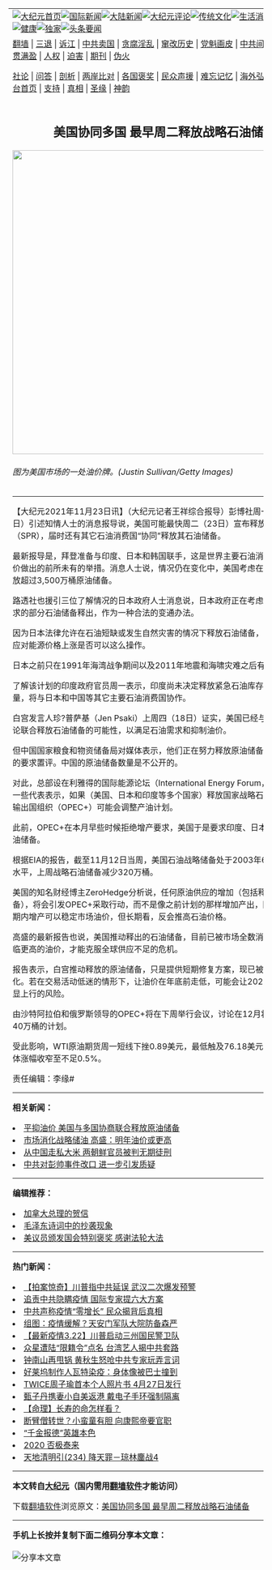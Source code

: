<a name="1" id="1" target="_blank"></a><span id="1"></span>
<table align=center border="0"><tr><td colspan="2" VALIGN=TOP><a href="https://github.com/wjcmfz366/djy/blob/master/gb/nf1351518.md#1"><img src="https://raw.githubusercontent.com/wjcmfz366/www/master/t/djy/1.jpg" title="大纪元首页" alt="大纪元首页"></a><a href="https://github.com/wjcmfz366/djy/blob/master/gb/n24hr.md#1"><img src="https://raw.githubusercontent.com/wjcmfz366/www/master/t/djy/3.jpg" title="国际新闻" alt="国际新闻"></a><a href="https://github.com/wjcmfz366/djy/blob/master/gb/nsc413.md#1"><img src="https://raw.githubusercontent.com/wjcmfz366/www/master/t/djy/4.jpg" title="大陆新闻" alt="大陆新闻"></a><a href="https://github.com/wjcmfz366/djy/blob/master/gb/news392.md#1"><img src="https://raw.githubusercontent.com/wjcmfz366/www/master/t/djy/5.jpg" title="大纪元评论" alt="大纪元评论"></a><a href="https://github.com/wjcmfz366/djy/blob/master/gb/news2007.md#1"><img src="https://raw.githubusercontent.com/wjcmfz366/www/master/t/djy/6.jpg" title="传统文化" alt="传统文化"></a><a href="https://github.com/wjcmfz366/djy/blob/master/gb/news2008.md#1"><img src="https://raw.githubusercontent.com/wjcmfz366/www/master/t/djy/7.jpg" title="生活消费" alt="生活消费"></a><a href="https://github.com/wjcmfz366/djy/blob/master/gb/ncyule.md#1"><img src="https://raw.githubusercontent.com/wjcmfz366/www/master/t/djy/8.jpg" title="娱乐休闲" alt="娱乐休闲"></a><a href="https://github.com/wjcmfz366/djy/blob/master/gb/nsc1002.md#1"><img src="https://raw.githubusercontent.com/wjcmfz366/www/master/t/djy/9.jpg" title="健康" alt="健康"></a><a href="https://github.com/wjcmfz366/djy/blob/master/gb/nf6092.md#1"><img src="https://raw.githubusercontent.com/wjcmfz366/www/master/t/djy/10a.jpg" title="独家" alt="独家"></a><a href="https://github.com/wjcmfz366/djy/blob/master/gb/nf4514.md#1"><img src="https://raw.githubusercontent.com/wjcmfz366/www/master/t/djy/12a.jpg" title="头条要闻" alt="头条要闻"></a></td></tr>
<tr><td colspan="2" VALIGN=TOP><a target="_blank" href="https://github.com/wjcmfz366/www/blob/master/README.md?zsrh#1">翻墙</a> | <a target="_blank" href="https://github.com/wjcmfz366/djy/blob/master/gb/nf5657.md#1">三退</a> | <a target="_blank" href="https://github.com/wjcmfz366/djy/blob/master/gb/nf6124.md#1">诉江</a> | <a target="_blank" href="https://github.com/wjcmfz366/djy/blob/master/gb/nf1176117.md#1">中共卖国</a> | <a target="_blank" href="https://github.com/wjcmfz366/djy/blob/master/gb/nf5773.md#1">贪腐淫乱</a> | <a target="_blank" href="https://github.com/wjcmfz366/djy/blob/master/gb/nf1176115.md#1">窜改历史</a> | <a target="_blank" href="https://github.com/wjcmfz366/djy/blob/master/gb/nf1176107.md#1">党魁画皮</a> | <a target="_blank" href="https://github.com/wjcmfz366/djy/blob/master/gb/nf1320400.md#1">中共间谍</a> | <a target="_blank" href="https://github.com/wjcmfz366/djy/blob/master/gb/nf1176114.md#1">破坏传统</a> | <a target="_blank" href="https://github.com/wjcmfz366/ntdtv/blob/master/gb/prog447_1.md#1">恶贯满盈</a> | <a target="_blank" href="https://github.com/wjcmfz366/djy/blob/master/gb/ncid278.md#1">人权</a> | <a target="_blank" href="https://github.com/wjcmfz366/djy/blob/master/gb/nf1176111.md#1">迫害</a> | <a target="_blank" href="https://gitlab.com/szzdlab/mh-qikan/blob/master/README.md#1">期刊</a> | <a target="_blank" href="https://github.com/wjcmfz366/djy/blob/master/gb/nf5562.md#1">伪火</a></p><p><a target="_blank" href="https://github.com/wjcmfz366/djy/blob/master/gb/9p.md#1">社论</a> | <a target="_blank" href="https://github.com/wjcmfz366/djy/blob/master/gb/nf4378.md#1">问答</a> | <a target="_blank" href="https://github.com/wjcmfz366/djy/blob/master/gb/nf5792.md#1">剖析</a> | <a target="_blank" href="https://github.com/wjcmfz366/djy/blob/master/gb/nf5735.md#1">两岸比对</a> | <a target="_blank" href="https://github.com/wjcmfz366/djy/blob/master/gb/nf6119.md#1">各国褒奖</a> | <a target="_blank" href="https://github.com/wjcmfz366/djy/blob/master/gb/nf6120.md#1">民众声援</a> | <a target="_blank" href="https://github.com/wjcmfz366/djy/blob/master/gb/nf1188594.md#1">难忘记忆</a> | <a target="_blank" href="https://github.com/wjcmfz366/djy/blob/master/gb/nf3180.md#1">海外弘传</a> | <a target="_blank" href="https://github.com/wjcmfz366/djy/blob/master/gb/nf5410.md#1">万人上访</a> | <a target="_blank" href="https://github.com/wjcmfz366/www/blob/master/README.md?zsrh#1">平台首页</a> | <a target="_blank" href="https://github.com/wjcmfz366/djy/blob/master/gb/nf4386.md#1">支持</a> | <a target="_blank" href="https://github.com/wjcmfz366/djy/blob/master/gb/nf4389.md#1">真相</a> | <a target="_blank" href="https://github.com/wjcmfz366/djy/blob/master/gb/nf5790.md#1">圣缘</a> | <a target="_blank" href="https://github.com/wjcmfz366/djy/blob/master/gb/nf4786.md#1">神韵</a></td></tr>
<tr><td VALIGN=TOP width="626"><h2 align=center>美国协同多国 最早周二释放战略石油储备</h2>
<img width="600" src="https://i.epochtimes.com/assets/uploads/2013/01/1301011554582546-412x599.jpg" />
<h6>图为美国市场的一处油价牌。(Justin Sullivan/Getty Images)
</h6>
<hr>
	<p>【大纪元2021年11月23日讯】（大纪元记者王祥综合报导）彭博社周一（11月22日）引述知情人士的消息报导说，美国可能最快周二（23日）宣布释放<ahref="https://github.com/wjcmfz366/djy/blob/master/gb/tag/%E6%88%98%E7%95%A5%E7%9F%B3%E6%B2%B9%E5%82%A8%E5%A4%87.md#1">战略石油储备</a>（SPR），届时还有其它石油消费国“协同”释放其石油储备。</p>
<p>最新报导是，拜登准备与印度、日本和韩国联手，这是世界主要石油消费国为平抑<ahref="https://github.com/wjcmfz366/djy/blob/master/gb/tag/%E6%B2%B9%E4%BB%B7.md#1">油价</a>做出的前所未有的举措。消息人士说，情况仍在变化中，美国考虑在一段时间内释放超过3,500万桶原油储备。</p>
<p>路透社也援引三位了解情况的日本政府人士消息说，日本政府正在考虑将超过最低要求的部分石油储备释出，作为一种合法的变通办法。</p>
<p>因为日本法律允许在石油短缺或发生自然灾害的情况下释放石油储备，但没有提到为应对能源价格上涨是否可以这么操作。</p>
<p>日本之前只在1991年海湾战争期间以及2011年地震和海啸灾难之后有释放石油。</p>
<p>了解该计划的印度政府官员周一表示，印度尚未决定释放紧急石油库存的时间和数量，将与日本和中国等其它主要石油消费国协作。</p>
<p>白宫发言人珍?普萨基（Jen Psaki）上周四（18日）证实，美国已经与中国等国家讨论联合释放石油储备的可能性，以满足石油需求和抑制<ahref="https://github.com/wjcmfz366/djy/blob/master/gb/tag/%E6%B2%B9%E4%BB%B7.md#1">油价</a>。</p>
<p>但中国国家粮食和物资储备局对媒体表示，他们正在努力释放原油储备，拒绝对美国的要求置评。中国的原油储备数量是不公开的。</p>
<p>对此，总部设在利雅得的国际能源论坛（International Energy Forum，简称IEF）的一些代表表示，如果（美国、日本和印度等多个国家）释放国家<ahref="https://github.com/wjcmfz366/djy/blob/master/gb/tag/%E6%88%98%E7%95%A5%E7%9F%B3%E6%B2%B9%E5%82%A8%E5%A4%87.md#1">战略石油储备</a>，石油输出国组织（OPEC+）可能会调整产油计划。</p>
<p>此前，OPEC+在本月早些时候拒绝增产要求，美国于是要求印度、日本和韩国释放石油储备。</p>
<p>根据EIA的报告，截至11月12日当周，美国石油战略储备处于2003年6月以来的最低水平，上周战略石油储备减少320万桶。</p>
<p>美国的知名财经博主ZeroHedge分析说，任何原油供应的增加（包括释放战略储备），将会引发OPEC+采取行动，而不是像之前计划的那样增加产出，因此，也许短期内增产可以稳定市场油价，但长期看，反会推高石油价格。</p>
<p>高盛的最新报告也说，美国推动释出的石油储备，目前已被市场全数消化，未来恐面临更高的油价，才能克服全球供应不足的危机。</p>
<p>报告表示，白宫推动释放的原油储备，只是提供短期修复方案，现已被市场完全消化。若在交易活动低迷的情形下，让油价在年底前走低，可能会让2022年油价有明显上行的风险。</p>
<p>由沙特阿拉伯和俄罗斯领导的OPEC+将在下周举行会议，讨论在12月将日产量增加40万桶的计划。</p>
<p>受此影响，WTI原油期货周一短线下挫0.89美元，最低触及76.18美元，使得日内整体涨幅收窄至不足0.5%。</p>
<p>责任编辑：李缘#</p>
	
<hr>


<strong>相关新闻：</strong>
<li><a href="https://github.com/wjcmfz366/djy/blob/master/gb/21/11/19/n13385097.md#1">平抑油价 美国与多国协商联合释放原油储备</a></li>
<li><a href="https://github.com/wjcmfz366/djy/blob/master/gb/21/11/19/n13386384.md#1">市场消化战略储油 高盛：明年油价或更高</a></li>
<li><a href="https://github.com/wjcmfz366/djy/blob/master/gb/21/11/22/n13391933.md#1">从中国走私大米 两朝鲜官员被判无期徒刑</a></li>
<li><a href="https://github.com/wjcmfz366/djy/blob/master/gb/21/11/22/n13391682.md#1">中共对彭帅事件改口 进一步引发质疑</a></li>
<hr>


<strong>编辑推荐：</strong>
<li><a href="https://github.com/upjkzu3674/djy/blob/master/gb/15/12/10/n4593139.md?dfh#1" target="_blank">加拿大总理的贺信</a></li><li><a href="https://github.com/tsiac2612/djy/blob/master/gb/17/11/19/n9864143.md#1" target="_blank">毛泽东诗词中的抄袭现象</a></li><li><a href="https://github.com/tsiac2612/djy/blob/master/gb/19/5/28/n11285941.md#1" target="_blank">美议员颁发国会特别褒奖 感谢法轮大法</a></li>
<hr>

<strong>热门新闻：</strong>
<li><a href="https://github.com/fjmocf3555/djy/blob/master/gb/20/3/21/n11960123.md#1">【拍案惊奇】川普指中共延误 武汉二次爆发预警</a></li>
<li><a href="https://github.com/fjmocf3555/djy/blob/master/gb/20/3/21/n11961699.md#1">追责中共隐瞒疫情 国际专家提六大方案</a></li>
<li><a href="https://github.com/fjmocf3555/djy/blob/master/gb/20/3/21/n11960837.md#1">中共声称疫情“零增长” 民众揭背后真相</a></li>
<li><a href="https://github.com/fjmocf3555/djy/blob/master/gb/20/3/20/n11959369.md#1">组图：疫情缓解？天安门军队大院防备森严</a></li>
<li><a href="https://github.com/fjmocf3555/djy/blob/master/gb/20/3/21/n11962082.md#1">【最新疫情3.22】川普启动三州国民警卫队</a></li>
<li><a href="https://github.com/fjmocf3555/djy/blob/master/gb/20/3/20/n11959416.md#1">众星遭陆“限籍令”点名 台湾艺人揭中共套路</a></li>
<li><a href="https://github.com/fjmocf3555/djy/blob/master/gb/20/3/19/n11955678.md#1">钟南山再甩锅 黄秋生怒呛中共专家玩弄言词</a></li>
<li><a href="https://github.com/fjmocf3555/djy/blob/master/gb/20/3/21/n11962008.md#1">好莱坞制作人瓦特染疫：身体像被巴士撞到</a></li>
<li><a href="https://github.com/fjmocf3555/djy/blob/master/gb/20/3/20/n11958206.md#1">TWICE周子瑜首本个人照片书 4月27日发行</a></li>
<li><a href="https://github.com/fjmocf3555/djy/blob/master/gb/20/3/20/n11959037.md#1">甄子丹携妻小自美返港 戴电子手环强制隔离</a></li>
<li><a href="https://github.com/fjmocf3555/djy/blob/master/gb/20/3/2/n11909598.md#1">【命理】长寿的命怎样看？</a></li>
<li><a href="https://github.com/fjmocf3555/djy/blob/master/gb/20/3/11/n11933384.md#1">断臂僧转世？小蛮童有胆 向康熙帝要官职</a></li>
<li><a href="https://github.com/fjmocf3555/djy/blob/master/gb/20/3/13/n11938981.md#1">“千金报德”英雄本色</a></li>
<li><a href="https://github.com/fjmocf3555/djy/blob/master/gb/20/3/17/n11945807.md#1">2020 否极泰来</a></li>
<li><a href="https://github.com/fjmocf3555/djy/blob/master/gb/20/3/10/n11929076.md#1">天地清明引(234) 降天罪－琼林鏖战4</a></li>
<hr>

<strong>本文转自<a href="https://www.epochtimes.com">大纪元</a>（国内需用<a href="https://github.com/wjcmfz366/www/blob/master/README.md#8">翻墙软件</a>才能访问）</strong><p>下载<a href="https://github.com/wjcmfz366/www/blob/master/README.md#8">翻墙软件</a>浏览原文：<a href="https://www.epochtimes.com/gb/21/11/22/n13392019.htm">美国协同多国 最早周二释放战略石油储备</a></p><hr>

<strong>手机上长按并复制下面二维码分享本文章：</strong><br><br><img src="https://chart.apis.google.com/chart?cht=qr&chs=240x240&choe=UTF-8&chld=M|2&chl=https://github.com/wjcmfz366/djy/blob/master/gb/21/11/22/n13392019.md%231" title="分享本文章"></td><td VALIGN=TOP><a href="https://github.com/wjcmfz366/djy/blob/master/gb/16/1/21/n4622075.md?dfh#1" target="_blank"><img src="https://raw.githubusercontent.com/wjcmfz366/djy/master/gb/300/wei-f1.jpg" title="中共的伪火骗局"  alt="中共的伪火骗局"></a><br><a href="https://github.com/wjcmfz366/www/blob/master/README.md?dfh#9" target="_blank"><img src="https://raw.githubusercontent.com/wjcmfz366/djy/master/gb/300/yong-h.jpg" title="永恒的见证"  alt="永恒的见证"></a><br><a href="https://github.com/wjcmfz366/djy/blob/master/gb/13/9/29/n3974789.md?dfh#1" target="_blank"><img src="https://raw.githubusercontent.com/wjcmfz366/djy/master/gb/300/shang-lnz.jpg" title="善良女子被中共投男牢"  alt="善良女子被中共投男牢"></a><br><a href="https://github.com/wjcmfz366/djy/blob/master/gb/16/3/16/n4663449.md?dfh#1" target="_blank"><img src="https://raw.githubusercontent.com/wjcmfz366/djy/master/gb/300/huo-z3.jpg" title="警卫目击活摘器官"  alt="警卫目击活摘器官"></a><br><a href="https://github.com/wjcmfz366/djy/blob/master/gb/16/8/7/n8177641.md?dfh#1" target="_blank"><img src="https://raw.githubusercontent.com/wjcmfz366/djy/master/gb/300/huo-z4.jpg" title="证人描述活摘恐怖"  alt="证人描述活摘恐怖"></a><br><a href="https://github.com/wjcmfz366/djy/blob/master/gb/10/4/19/n2881569.md?dfh#1" target="_blank"><img src="https://raw.githubusercontent.com/wjcmfz366/djy/master/gb/300/huo-z1.jpg" title="揭开活摘器官黑幕"  alt="揭开活摘器官黑幕"></a><br><a href="https://github.com/wjcmfz366/djy/blob/master/gb/10/11/7/n3077476.md?dfh#1" target="_blank"><img src="https://raw.githubusercontent.com/wjcmfz366/djy/master/gb/300/ma-ks.jpg" title="马克思的成魔之路"  alt="马克思的成魔之路"></a><br><a href="https://github.com/wjcmfz366/djy/blob/master/gb/14/6/9/n4173977.md?dfh#1" target="_blank"><img src="https://raw.githubusercontent.com/wjcmfz366/djy/master/gb/300/chang-zs.jpg" title="藏字石 蕴天机"  alt="藏字石 蕴天机"></a><br><a href="https://github.com/wjcmfz366/djy/blob/master/gb/18/5/10/n10381511.md?dfh#1" target="_blank"><img src="https://raw.githubusercontent.com/wjcmfz366/djy/master/gb/300/st1.jpg" title="关注三亿人三退"  alt="关注三亿人三退"></a><br><a href="https://github.com/wjcmfz366/djy/blob/master/gb/18/3/21/n10237682.md?dfh#1" target="_blank"><img src="https://raw.githubusercontent.com/wjcmfz366/djy/master/gb/300/jie-t.jpg" title="解体中共复兴中华"  alt="解体中共复兴中华"></a><br><a href="https://github.com/wjcmfz366/djy/blob/master/gb/9/2/9/n2422991.md?dfh#1" target="_blank"><img src="https://raw.githubusercontent.com/wjcmfz366/djy/master/gb/300/gao-zs.jpg" title="中共迫害良心律师"  alt="中共迫害良心律师"></a><br><a href="https://github.com/wjcmfz366/djy/blob/master/gb/18/12/9/n10900044.md?dfh#1" target="_blank"><img src="https://raw.githubusercontent.com/wjcmfz366/djy/master/gb/300/sj1.jpg" title="三百多万人举报江泽民"  alt="三百多万人举报江泽民"></a><br><a href="https://github.com/wjcmfz366/djy/blob/master/gb/18/8/28/n10672014.md?dfh#1" target="_blank"><img src="https://raw.githubusercontent.com/wjcmfz366/djy/master/gb/300/sj2.jpg" title="这些官员为何起诉江泽民"  alt="这些官员为何起诉江泽民"></a><br><a href="https://github.com/wjcmfz366/djy/blob/master/gb/8/12/18/n2367165.md?dfh#1" target="_blank"><img src="https://raw.githubusercontent.com/wjcmfz366/djy/master/gb/300/liangan.jpg" title="海峡两岸的强烈对比"  alt="海峡两岸的强烈对比"></a><br><a href="https://github.com/wjcmfz366/djy/blob/master/gb/15/12/10/n4593139.md?dfh#1" target="_blank"><img src="https://raw.githubusercontent.com/wjcmfz366/djy/master/gb/300/jia-ndzl.jpg" title="加拿大总理的贺信"  alt="加拿大总理的贺信"></a><br><a href="https://github.com/wjcmfz366/djy/blob/master/gb/11/6/17/n3289382.md?dfh#1" target="_blank"><img src="https://raw.githubusercontent.com/wjcmfz366/djy/master/gb/300/xiao-wd.jpg" title="探寻真相兼听则明"  alt="探寻真相兼听则明"></a><br><a href="https://github.com/wjcmfz366/djy/blob/master/gb/18/10/27/n10812623.md?dfh#1" target="_blank"><img src="https://raw.githubusercontent.com/wjcmfz366/djy/master/gb/300/yindu.jpg" title="印度媒体报道东方"  alt="印度媒体报道东方"></a><br><a href="https://github.com/wjcmfz366/djy/blob/master/gb/18/6/9/n10469652.md?dfh#1" target="_blank"><img src="https://raw.githubusercontent.com/wjcmfz366/djy/master/gb/300/xie-j.jpg" title="不一样的海外校园"  alt="不一样的海外校园"></a><br><a href="https://github.com/wjcmfz366/djy/blob/master/gb/7/4/5/n1669415.md?dfh#1" target="_blank"><img src="https://raw.githubusercontent.com/wjcmfz366/djy/master/gb/300/li-up.jpg" title="从大师到徒弟的传奇"  alt="从大师到徒弟的传奇"></a><br><a href="https://github.com/wjcmfz366/djy/blob/master/gb/17/5/26/n9191512.md?dfh#1" target="_blank"><img src="https://raw.githubusercontent.com/wjcmfz366/djy/master/gb/300/zfl2.jpg" title="亿万人与东方一本奇书"  alt="亿万人与东方一本奇书"></a><br><a href="https://github.com/wjcmfz366/djy/blob/master/gb/13/11/27/n4020290.md?dfh#1" target="_blank"><img src="https://raw.githubusercontent.com/wjcmfz366/djy/master/gb/300/zhen-h.jpg" title="大陆见不到的震撼场面"  alt="大陆见不到的震撼场面"></a><br><a href="https://github.com/wjcmfz366/djy/blob/master/gb/15/7/17/n4482910.md?dfh#1" target="_blank"><img src="https://raw.githubusercontent.com/wjcmfz366/djy/master/gb/300/dalu-sk.jpg" title="人心向善 大陆当初盛况"  alt="人心向善 大陆当初盛况"></a><br><a href="https://github.com/wjcmfz366/djy/blob/master/gb/19/1/5/n10955468.md?dfh#1" target="_blank"><img src="https://raw.githubusercontent.com/wjcmfz366/djy/master/gb/300/zfl1.jpg" title="追寻真理 这书讲什么"  alt="追寻真理 这书讲什么"></a><br><a href="https://github.com/wjcmfz366/www/blob/master/README.md?dfh#1" target="_blank"><img src="https://raw.githubusercontent.com/wjcmfz366/djy/master/gb/300/fq1.jpg" title="下载免费翻墙软件"  alt="下载免费翻墙软件"></a><br></td></tr></table>
